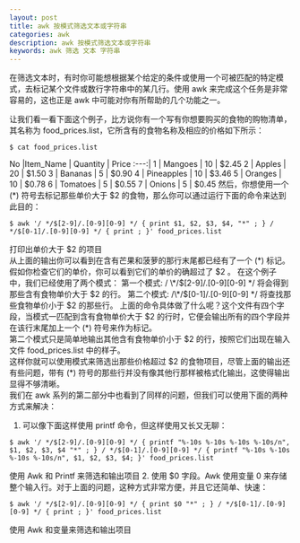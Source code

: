 ```yaml
---
layout: post
title: awk 按模式筛选文本或字符串
categories: awk   
description: awk 按模式筛选文本或字符串
keywords: awk 筛选 文本 字符串
---
```


在筛选文本时，有时你可能想根据某个给定的条件或使用一个可被匹配的特定模式，去标记某个文件或数行字符串中的某几行。使用 awk 来完成这个任务是非常容易的，这也正是 awk 中可能对你有所帮助的几个功能之一。

让我们看一看下面这个例子，比方说你有一个写有你想要购买的食物的购物清单，其名称为 food_prices.list，它所含有的食物名称及相应的价格如下所示：
```
$ cat food_prices.list
```

No  |Item_Name |    Quantity | Price
:---:|
1  | Mangoes |    10    |   $2.45
2  | Apples  |    20    |   $1.50
3  | Bananas |    5     |   $0.90
4  | Pineapples  | 10   |    $3.46
5  | Oranges    |  10    |   $0.78
6  | Tomatoes   |   5    |    $0.55
7  | Onions     |    5   |     $0.45
然后，你想使用一个 (\*) 符号去标记那些单价大于 $2 的食物，那么你可以通过运行下面的命令来达到此目的：
```
$ awk '/ */$[2-9]/.[0-9][0-9] */ { print $1, $2, $3, $4, "*" ; } / */$[0-1]/.[0-9][0-9] */ { print ; }' food_prices.list
```
打印出单价大于 $2 的项目  
从上面的输出你可以看到在含有芒果和菠萝的那行末尾都已经有了一个 (\*) 标记。假如你检查它们的单价，你可以看到它们的单价的确超过了 $2 。  
在这个例子中，我们已经使用了两个模式：  
第一个模式: / \*/$[2-9]/.[0-9][0-9] \*/ 将会得到那些含有食物单价大于 $2 的行。  
第二个模式: /\*/$[0-1]/.[0-9][0-9] \*/ 将查找那些食物单价小于 $2 的那些行。
上面的命令具体做了什么呢？这个文件有四个字段，当模式一匹配到含有食物单价大于 $2 的行时，它便会输出所有的四个字段并在该行末尾加上一个 (\*) 符号来作为标记。  
第二个模式只是简单地输出其他含有食物单价小于 $2 的行，按照它们出现在输入文件 food_prices.list 中的样子。  
这样你就可以使用模式来筛选出那些价格超过 $2 的食物项目，尽管上面的输出还有些问题，带有 (\*) 符号的那些行并没有像其他行那样被格式化输出，这使得输出显得不够清晰。  
我们在 awk 系列的第二部分中也看到了同样的问题，但我们可以使用下面的两种方式来解决：  
1. 可以像下面这样使用 printf 命令，但这样使用又长又无聊：
```
$ awk '/ */$[2-9]/.[0-9][0-9] */ { printf "%-10s %-10s %-10s %-10s/n", $1, $2, $3, $4 "*" ; } / */$[0-1]/.[0-9][0-9] */ { printf "%-10s %-10s %-10s %-10s/n", $1, $2, $3, $4; }' food_prices.list
```
使用 Awk 和 Printf 来筛选和输出项目
2. 使用 $0 字段。Awk 使用变量 0 来存储整个输入行。对于上面的问题，这种方式非常方便，并且它还简单、快速：
```
$ awk '/ */$[2-9]/.[0-9][0-9] */ { print $0 "*" ; } / */$[0-1]/.[0-9][0-9] */ { print ; }' food_prices.list
```
使用 Awk 和变量来筛选和输出项目
